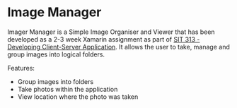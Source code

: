 # Image Manager

Imager Manager is a Simple Image Organiser and Viewer that has been developed as a 2-3 week Xamarin assignment as part of [SIT 313 - Developing Client-Server Application](http://www.deakin.edu.au/current-students-courses/unit.php?unit=SIT313&return_to=%2Fcurrent-students-courses%2Fcourse.php%3Fcourse%3DS326). It allows the user to take, manage and group images into logical folders.

Features:

* Group images into folders
* Take photos within the application
* View location where the photo was taken